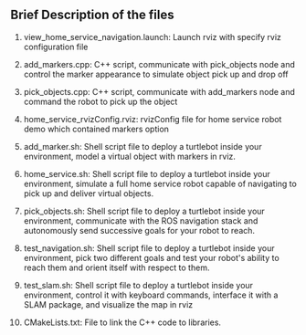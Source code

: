## Brief Description of the files


1. view_home_service_navigation.launch: Launch rviz with specify rviz configuration file

2. add_markers.cpp: C++ script, communicate with pick_objects node and control the marker appearance to simulate object pick up and drop off

3. pick_objects.cpp: C++ script, communicate with add_markers node and command the robot to pick up the object

4. home_service_rvizConfig.rviz: rvizConfig file for home service robot demo which contained markers option

5. add_marker.sh: Shell script file to deploy a turtlebot inside your environment, model a virtual object with markers in rviz.

6. home_service.sh: Shell script file to deploy a turtlebot inside your environment, simulate a full home service robot capable of navigating to pick up and deliver virtual objects.

7. pick_objects.sh: Shell script file to deploy a turtlebot inside your environment, communicate with the ROS navigation stack and autonomously send successive goals for your robot to reach.

8. test_navigation.sh: Shell script file to deploy a turtlebot inside your environment, pick two different goals and test your robot's ability to reach them and orient itself with respect to them.

9. test_slam.sh: Shell script file to deploy a turtlebot inside your environment, control it with keyboard commands, interface it with a SLAM package, and visualize the map in rviz

10. CMakeLists.txt: File to link the C++ code to libraries.
